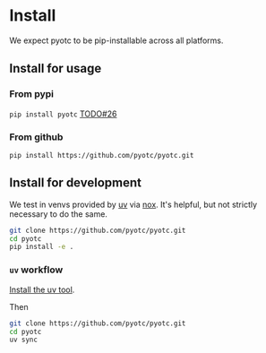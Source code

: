 # Install
We expect pyotc to be pip-installable across all platforms.

## Install for usage
### From pypi

```pip install pyotc```
[TODO#26](https://github.com/pyotc/pyotc/issues/26)

### From github

```pip install https://github.com/pyotc/pyotc.git```

## Install for development
We test in venvs provided by [uv](https://docs.astral.sh/uv/) via [nox](https://nox.thea.codes/en/stable/usage.html#changing-the-sessions-default-backend). It's helpful, but not strictly necessary to do the same.

```bash
git clone https://github.com/pyotc/pyotc.git
cd pyotc
pip install -e .
```

### `uv` workflow
[Install the uv tool](https://docs.astral.sh/uv/getting-started/installation/).

Then

```bash
git clone https://github.com/pyotc/pyotc.git
cd pyotc
uv sync
```




